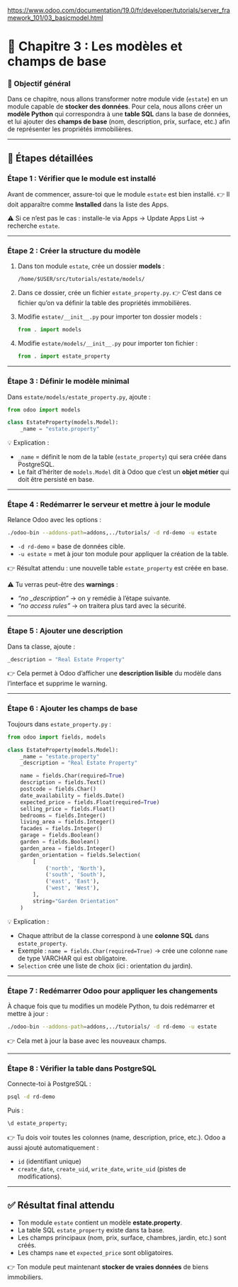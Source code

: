 https://www.odoo.com/documentation/19.0/fr/developer/tutorials/server_framework_101/03_basicmodel.html


# 📘 Chapitre 3 : Les modèles et champs de base

### 🎯 Objectif général

Dans ce chapitre, nous allons transformer notre module vide (`estate`) en un module capable de **stocker des données**. Pour cela, nous allons créer un **modèle Python** qui correspondra à une **table SQL** dans la base de données, et lui ajouter des **champs de base** (nom, description, prix, surface, etc.) afin de représenter les propriétés immobilières.

---

## 🔹 Étapes détaillées

### Étape 1 : Vérifier que le module est installé

Avant de commencer, assure-toi que le module `estate` est bien installé.
👉 Il doit apparaître comme **Installed** dans la liste des Apps.

⚠️ Si ce n’est pas le cas : installe-le via Apps → Update Apps List → recherche `estate`.

---

### Étape 2 : Créer la structure du modèle

1. Dans ton module `estate`, crée un dossier **models** :

   ```
   /home/$USER/src/tutorials/estate/models/
   ```

2. Dans ce dossier, crée un fichier `estate_property.py`.
   👉 C’est dans ce fichier qu’on va définir la table des propriétés immobilières.

3. Modifie `estate/__init__.py` pour importer ton dossier models :

   ```python
   from . import models
   ```

4. Modifie `estate/models/__init__.py` pour importer ton fichier :

   ```python
   from . import estate_property
   ```

---

### Étape 3 : Définir le modèle minimal

Dans `estate/models/estate_property.py`, ajoute :

```python
from odoo import models

class EstateProperty(models.Model):
    _name = "estate.property"   
```

💡 Explication :

* `_name` = définit le nom de la table (`estate_property`) qui sera créée dans PostgreSQL.
* Le fait d’hériter de `models.Model` dit à Odoo que c’est un **objet métier** qui doit être persisté en base.

---

### Étape 4 : Redémarrer le serveur et mettre à jour le module

Relance Odoo avec les options :

```bash
./odoo-bin --addons-path=addons,../tutorials/ -d rd-demo -u estate
```

* `-d rd-demo` = base de données cible.
* `-u estate` = met à jour ton module pour appliquer la création de la table.

👉 Résultat attendu : une nouvelle table `estate_property` est créée en base.

⚠️ Tu verras peut-être des **warnings** :

* *“no \_description”* → on y remédie à l’étape suivante.
* *“no access rules”* → on traitera plus tard avec la sécurité.

---

### Étape 5 : Ajouter une description

Dans ta classe, ajoute :

```python
_description = "Real Estate Property"
```

👉 Cela permet à Odoo d’afficher une **description lisible** du modèle dans l’interface et supprime le warning.

---

### Étape 6 : Ajouter les champs de base

Toujours dans `estate_property.py` :

```python
from odoo import fields, models

class EstateProperty(models.Model):
    _name = "estate.property"
    _description = "Real Estate Property"

    name = fields.Char(required=True)
    description = fields.Text()
    postcode = fields.Char()
    date_availability = fields.Date()
    expected_price = fields.Float(required=True)
    selling_price = fields.Float()
    bedrooms = fields.Integer()
    living_area = fields.Integer()
    facades = fields.Integer()
    garage = fields.Boolean()
    garden = fields.Boolean()
    garden_area = fields.Integer()
    garden_orientation = fields.Selection(
        [
            ('north', 'North'),
            ('south', 'South'),
            ('east', 'East'),
            ('west', 'West'),
        ],
        string="Garden Orientation"
    )
```

💡 Explication :

* Chaque attribut de la classe correspond à une **colonne SQL** dans `estate_property`.
* Exemple : `name = fields.Char(required=True)` → crée une colonne `name` de type VARCHAR qui est obligatoire.
* `Selection` crée une liste de choix (ici : orientation du jardin).

---

### Étape 7 : Redémarrer Odoo pour appliquer les changements

À chaque fois que tu modifies un modèle Python, tu dois redémarrer et mettre à jour :

```bash
./odoo-bin --addons-path=addons,../tutorials/ -d rd-demo -u estate
```

👉 Cela met à jour la base avec les nouveaux champs.

---

### Étape 8 : Vérifier la table dans PostgreSQL

Connecte-toi à PostgreSQL :

```bash
psql -d rd-demo
```

Puis :

```sql
\d estate_property;
```

👉 Tu dois voir toutes les colonnes (name, description, price, etc.).
Odoo a aussi ajouté automatiquement :

* `id` (identifiant unique)
* `create_date`, `create_uid`, `write_date`, `write_uid` (pistes de modifications).

---

## ✅ Résultat final attendu

* Ton module `estate` contient un modèle **estate.property**.
* La table SQL `estate_property` existe dans ta base.
* Les champs principaux (nom, prix, surface, chambres, jardin, etc.) sont créés.
* Les champs `name` et `expected_price` sont obligatoires.

👉 Ton module peut maintenant **stocker de vraies données** de biens immobiliers.
